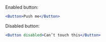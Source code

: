 Enabled button:

```jsx
<Button>Push me</Button>
```

Disabled button:

```jsx
<Button disabled>Can’t touch this</Button>
```
